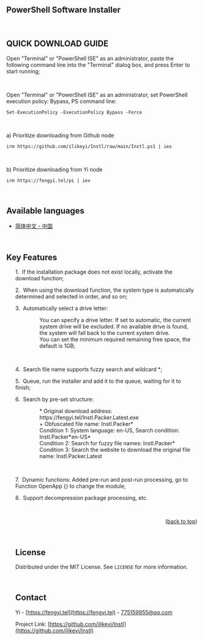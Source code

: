 <a name="readme-top"></a>
PowerShell Software Installer
-

<br>

QUICK DOWNLOAD GUIDE
-

Open "Terminal" or "PowerShell ISE" as an administrator, paste the following command line into the "Terminal" dialog box, and press Enter to start running;

<br>

Open "Terminal" or "PowerShell ISE" as an administrator, set PowerShell execution policy: Bypass, PS command line:
```
Set-ExecutionPolicy -ExecutionPolicy Bypass -Force
```

<br>

a) Prioritize downloading from Github node
```
irm https://github.com/ilikeyi/Instl/raw/main/Instl.ps1 | iex
```

<br>

b) Prioritize downloading from Yi node
```
irm https://fengyi.tel/pi | iex
```

<br>

Available languages
-

 * <a href="https://github.com/ilikeyi/Instl/blob/main/_Learn/Readme/Readme.Detailed.zh-CN.pdf">简体中文 - 中国</a>


<br>

Key Features
-

<ul>
<p>1.&nbsp;&nbsp;If the installation package does not exist locally, activate the download function;</p>
<p>2.&nbsp;&nbsp;When using the download function, the system type is automatically determined and selected in order, and so on;</p>
<p>3.&nbsp;&nbsp;Automatically select a drive letter:</p>
<ul>
	<dl>
	   <dd>You can specify a drive letter. If set to automatic, the current system drive will be excluded. If no available drive is found, the system will fall back to the current system drive.</dd>
	   <dd>You can set the minimum required remaining free space, the default is 1GB;</dd>
	</dl>
</ul>

<br>

<p>4.&nbsp;&nbsp;Search file name supports fuzzy search and wildcard *;</p>
<p>5.&nbsp;&nbsp;Queue, run the installer and add it to the queue, waiting for it to finish;</p>
<p>6.&nbsp;&nbsp;Search by pre-set structure: </p>
<ul>
	<dl>
	   <dd>* Original download address: https://fengyi.tel/Instl.Packer.Latest.exe</dd>
	   <dd>   + Obfuscated file name: Instl.Packer*</dd>
	   <dd>     Condition 1: System language: en-US, Search condition: Instl.Packer*en-US*</dd>
	   <dd>     Condition 2: Search for fuzzy file names: Instl.Packer*</dd>
	   <dd>     Condition 3: Search the website to download the original file name: Instl.Packer.Latest</dd>
	</dl>
</ul>

<br>

<p>7.&nbsp;&nbsp;Dynamic functions: Added pre-run and post-run processing, go to Function OpenApp {} to change the module;</p>
<p>8.&nbsp;&nbsp;Support decompression package processing, etc.</p>


<br>


<p align="right">(<a href="#readme-top">back to top</a>)</p>

<br>

## License

Distributed under the MIT License. See `LICENSE` for more information.

<br>

## Contact

Yi - [https://fengyi.tel](https://fengyi.tel) - 775159955@qq.com

Project Link: [https://github.com/ilikeyi/Instl](https://github.com/ilikeyi/Instl)
